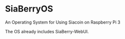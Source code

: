 # SiaBerryOS
An Operating System for Using Siacoin on Raspberry Pi 3

The OS already includes SiaBerry-WebUI.
